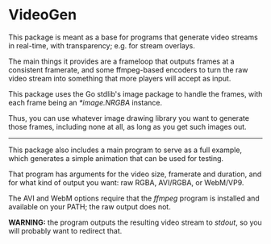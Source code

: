VideoGen
========

This package is meant as a base for programs that generate video streams
in real-time, with transparency; e.g. for stream overlays.

The main things it provides are a frameloop that outputs frames at a
consistent framerate, and some ffmpeg-based encoders to turn the raw
video stream into something that more players will accept as input.

This package uses the Go stdlib's image package to handle the frames,
with each frame being an _*image.NRGBA_ instance.

Thus, you can use whatever image drawing library you want to generate
those frames, including none at all, as long as you get such images out.

---

This package also includes a main program to serve as a full example,
which generates a simple animation that can be used for testing.

That program has arguments for the video size, framerate and duration,
and for what kind of output you want: raw RGBA, AVI/RGBA, or WebM/VP9.

The AVI and WebM options require that the _ffmpeg_ program is installed
and available on your PATH; the raw output does not.

**WARNING:** the program outputs the resulting video stream to _stdout_,
so you will probably want to redirect that.
